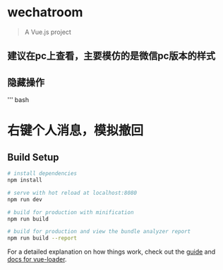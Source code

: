 # wechatroom

> A Vue.js project

## 建议在pc上查看，主要模仿的是微信pc版本的样式


## 隐藏操作

''' bash
# 右键个人消息，模拟撤回

## Build Setup

``` bash
# install dependencies
npm install

# serve with hot reload at localhost:8080
npm run dev

# build for production with minification
npm run build

# build for production and view the bundle analyzer report
npm run build --report
```

For a detailed explanation on how things work, check out the [guide](http://vuejs-templates.github.io/webpack/) and [docs for vue-loader](http://vuejs.github.io/vue-loader).
